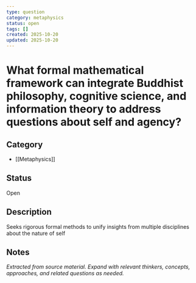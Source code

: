 ```yaml
---
type: question
category: metaphysics
status: open
tags: []
created: 2025-10-20
updated: 2025-10-20
---
```


# What formal mathematical framework can integrate Buddhist philosophy, cognitive science, and information theory to address questions about self and agency?

## Category

- [[Metaphysics]]

## Status

Open

## Description

Seeks rigorous formal methods to unify insights from multiple disciplines about the nature of self

## Notes

*Extracted from source material. Expand with relevant thinkers, concepts, approaches, and related questions as needed.*
